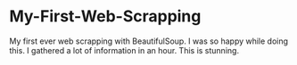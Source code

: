 # My-First-Web-Scrapping
My first ever web scrapping with BeautifulSoup.
I was so happy while doing this. I gathered a lot of information in an hour. This is stunning.
